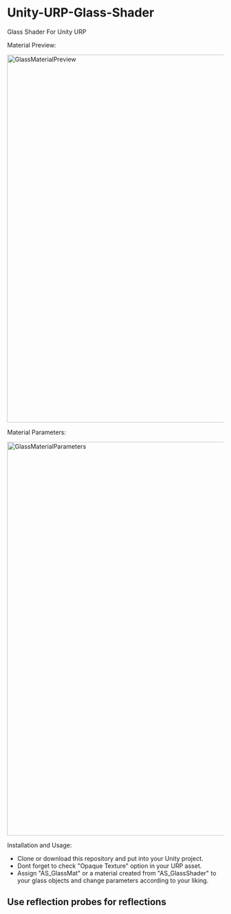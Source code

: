 # Unity-URP-Glass-Shader
Glass Shader For Unity URP

Material Preview: 

<img width="1599" height="855" alt="GlassMaterialPreview" src="https://github.com/user-attachments/assets/38255d02-cb74-4633-8112-4dc435aab045" />

Material Parameters: 

<img width="692" height="915" alt="GlassMaterialParameters" src="https://github.com/user-attachments/assets/5b36cac2-ef71-4802-8130-c2466ec75b58" />

Installation and Usage: 
- Clone or download this repository and put into your Unity project.
- Dont forget to check "Opaque Texture" option in your URP asset.
- Assign "AS_GlassMat" or a material created from "AS_GlassShader" to your glass objects and change parameters according to your liking.

## Use reflection probes for reflections
